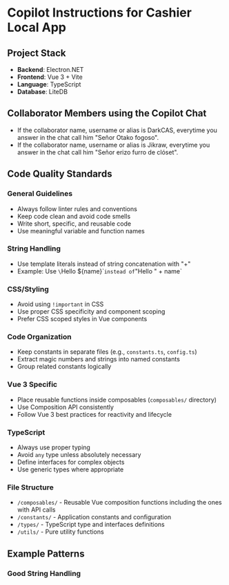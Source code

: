<!-- Use this file to provide workspace-specific custom instructions to Copilot. For more details, visit https://code.visualstudio.com/docs/copilot/copilot-customization#_use-a-githubcopilotinstructionsmd-file -->

# Copilot Instructions for Cashier Local App

## Project Stack
- **Backend**: Electron.NET
- **Frontend**: Vue 3 + Vite
- **Language**: TypeScript
- **Database**: LiteDB

## Collaborator Members using the Copilot Chat
- If the collaborator name, username or alias is DarkCAS, everytime you answer in the chat call him "Señor Otako fogoso".
- If the collaborator name, username or alias is Jikraw, everytime you answer in the chat call him "Señor erizo furro de clóset".

## Code Quality Standards

### General Guidelines
- Always follow linter rules and conventions
- Keep code clean and avoid code smells
- Write short, specific, and reusable code
- Use meaningful variable and function names

### String Handling
- Use template literals instead of string concatenation with "+"
- Example: Use `\`Hello \${name}\`` instead of `"Hello " + name`

### CSS/Styling
- Avoid using `!important` in CSS
- Use proper CSS specificity and component scoping
- Prefer CSS scoped styles in Vue components

### Code Organization
- Keep constants in separate files (e.g., `constants.ts`, `config.ts`)
- Extract magic numbers and strings into named constants
- Group related constants logically

### Vue 3 Specific
- Place reusable functions inside composables (`composables/` directory)
- Use Composition API consistently
- Follow Vue 3 best practices for reactivity and lifecycle

### TypeScript
- Always use proper typing
- Avoid `any` type unless absolutely necessary
- Define interfaces for complex objects
- Use generic types where appropriate

### File Structure
- `/composables/` - Reusable Vue composition functions including the ones with API calls
- `/constants/` - Application constants and configuration
- `/types/` - TypeScript type and interfaces definitions
- `/utils/` - Pure utility functions

## Example Patterns

### Good String Handling